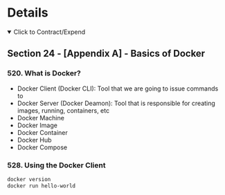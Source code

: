 # Details

<details open> 
  <summary>Click to Contract/Expend</summary>

## Section 24 - [Appendix A] - Basics of Docker

### 520. What is Docker?

- Docker Client (Docker CLI): Tool that we are going to issue commands to
- Docker Server (Docker Deamon): Tool that is responsible for creating images, running, containers, etc
- Docker Machine
- Docker Image
- Docker Container
- Docker Hub
- Docker Compose

### 528. Using the Docker Client

```sh
docker version
docker run hello-world
```

</details>
